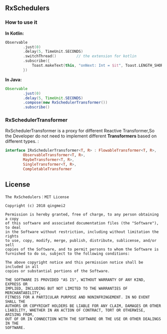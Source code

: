 ## RxSchedulers

### How to use it

**In Kotlin:**

```kotlin
Observable
        .just(0)
        .delay(5, TimeUnit.SECONDS)
        .switchThread()         // the extension for kotlin
        .subscribe({
            Toast.makeText(this, "onNext: Int = $it", Toast.LENGTH_SHORT).show()
        })
```

**In Java:**

```Java
Observable
        .just(0)
        .delay(5, TimeUnit.SECONDS)
        .compose(new RxSchedulerTransformer())
        .subscribe()
```

### RxSchedulerTransformer

RxSchedulerTransformer is a proxy for different Reactive Transformer,So the Developer do not need to implement different **Transformers** based on different types.
:

```kotlin
interface IRxSchedulerTransformer<T, R> : FlowableTransformer<T, R>,
        ObservableTransformer<T, R>,
        MaybeTransformer<T, R>,
        SingleTransformer<T, R>,
        CompletableTransformer
```

License
-------

    The RxSchedulers：MIT License

    Copyright (c) 2018 qingmei2

    Permission is hereby granted, free of charge, to any person obtaining a copy
    of this software and associated documentation files (the "Software"), to deal
    in the Software without restriction, including without limitation the rights
    to use, copy, modify, merge, publish, distribute, sublicense, and/or sell
    copies of the Software, and to permit persons to whom the Software is
    furnished to do so, subject to the following conditions:

    The above copyright notice and this permission notice shall be included in all
    copies or substantial portions of the Software.

    THE SOFTWARE IS PROVIDED "AS IS", WITHOUT WARRANTY OF ANY KIND, EXPRESS OR
    IMPLIED, INCLUDING BUT NOT LIMITED TO THE WARRANTIES OF MERCHANTABILITY,
    FITNESS FOR A PARTICULAR PURPOSE AND NONINFRINGEMENT. IN NO EVENT SHALL THE
    AUTHORS OR COPYRIGHT HOLDERS BE LIABLE FOR ANY CLAIM, DAMAGES OR OTHER
    LIABILITY, WHETHER IN AN ACTION OF CONTRACT, TORT OR OTHERWISE, ARISING FROM,
    OUT OF OR IN CONNECTION WITH THE SOFTWARE OR THE USE OR OTHER DEALINGS IN THE
    SOFTWARE.